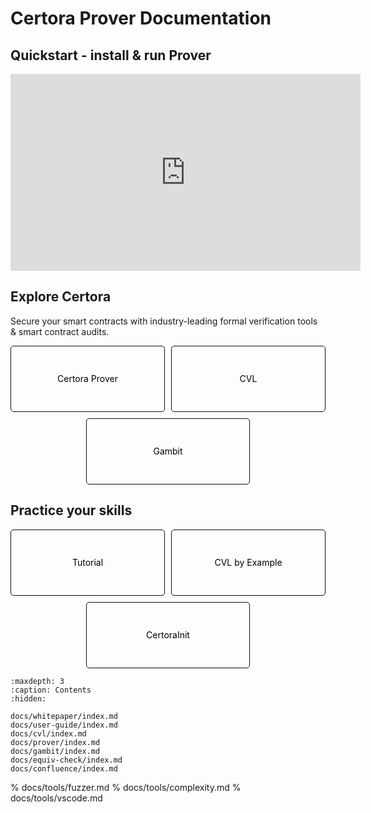 Certora Prover Documentation
============================

<div class="display:flex;flex-direction:column;width:100%;align-items:center">
    <h2>Quickstart - install & run Prover </h2>
    <iframe width="560" height="315" src="https://www.youtube.com/embed/c4Joys3ZN1s?si=3OUWCdE-kWZPT_Ke" title="YouTube video player" frameborder="0" allowfullscreen></iframe>
</div>


<div class="display:flex;flex-direction:column;width:100%;align-items:center">
    <h2>Explore Certora</h2>
    <p class="text-align:center">Secure your smart contracts with industry-leading formal verification tools & smart contract audits.</p>
    <div style="display:flex;width:100%;justify-content:center;flex-wrap:wrap;gap:10px;color:black">
        <span style="display:flex;justify-content:center;align-items:center;flex-grow:1;flex-basis:200px;max-width:250px;height:100px;border:1px solid #0d0d0d;padding:2px 5px;border-radius:5px;text-align:center;cursor:pointer;text-align:center">Certora Prover</span>
        <span style="display:flex;justify-content:center;align-items:center;flex-grow:1;flex-basis:200px;max-width:250px;height:100px;border:1px solid #0d0d0d;padding:2px 5px;border-radius:5px;text-align:center;cursor:pointer;text-align:center">CVL</span>
        <span style="display:flex;justify-content:center;align-items:center;flex-grow:1;flex-basis:200px;max-width:250px;height:100px;border:1px solid #0d0d0d;padding:2px 5px;border-radius:5px;text-align:center;cursor:pointer;text-align:center">Gambit</span>
    </div>
</div>

## Practice your skills 
<div style="display:flex;width:100%;justify-content:center;flex-wrap:wrap;gap:10px;color:black">
    <span style="display:flex;justify-content:center;align-items:center;flex-grow:1;flex-basis:200px;max-width:250px;height:100px;border:1px solid #0d0d0d;padding:2px 5px;border-radius:5px;text-align:center;cursor:pointer;text-align:center">Tutorial</span>
    <span style="display:flex;justify-content:center;align-items:center;flex-grow:1;flex-basis:200px;max-width:250px;height:100px;border:1px solid #0d0d0d;padding:2px 5px;border-radius:5px;text-align:center;cursor:pointer;text-align:center">CVL by Example</span>
    <span style="display:flex;justify-content:center;align-items:center;flex-grow:1;flex-basis:200px;max-width:250px;height:100px;border:1px solid #0d0d0d;padding:2px 5px;border-radius:5px;text-align:center;cursor:pointer;text-align:center">CertoraInit</span>
</div>


```{toctree}
:maxdepth: 3
:caption: Contents
:hidden:

docs/whitepaper/index.md
docs/user-guide/index.md
docs/cvl/index.md
docs/prover/index.md
docs/gambit/index.md
docs/equiv-check/index.md
docs/confluence/index.md
```

% docs/tools/fuzzer.md
% docs/tools/complexity.md
% docs/tools/vscode.md

